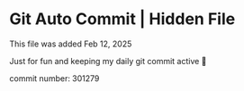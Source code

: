 # Git Auto Commit | Hidden File

This file was added Feb 12, 2025

Just for fun and keeping my daily git commit active 🤪

commit number: 301279
